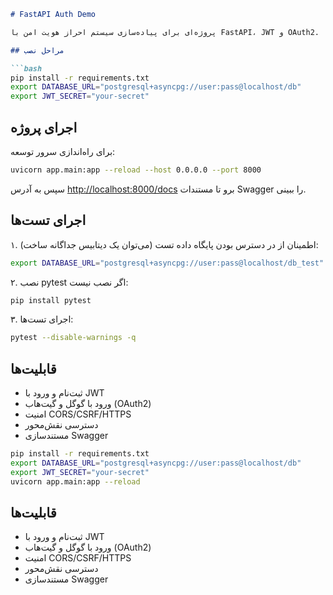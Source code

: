 ````markdown
# FastAPI Auth Demo

پروژه‌ای برای پیاده‌سازی سیستم احراز هویت امن با FastAPI، JWT و OAuth2.

## مراحل نصب

```bash
pip install -r requirements.txt
export DATABASE_URL="postgresql+asyncpg://user:pass@localhost/db"
export JWT_SECRET="your-secret"
````

## اجرای پروژه

برای راه‌اندازی سرور توسعه:

```bash
uvicorn app.main:app --reload --host 0.0.0.0 --port 8000
```

سپس به آدرس [http://localhost:8000/docs](http://localhost:8000/docs) برو تا مستندات Swagger را ببینی.

## اجرای تست‌ها

۱. اطمینان از در دسترس بودن پایگاه داده تست (می‌توان یک دیتابیس جداگانه ساخت):

```bash
export DATABASE_URL="postgresql+asyncpg://user:pass@localhost/db_test"
```

۲. نصب pytest اگر نصب نیست:

```bash
pip install pytest
```

۳. اجرای تست‌ها:

```bash
pytest --disable-warnings -q
```

## قابلیت‌ها

* ثبت‌نام و ورود با JWT
* ورود با گوگل و گیت‌هاب (OAuth2)
* امنیت CORS/CSRF/HTTPS
* دسترسی نقش‌محور
* مستندسازی Swagger

```bash
pip install -r requirements.txt
export DATABASE_URL="postgresql+asyncpg://user:pass@localhost/db"
export JWT_SECRET="your-secret"
uvicorn app.main:app --reload
```

## قابلیت‌ها

* ثبت‌نام و ورود با JWT
* ورود با گوگل و گیت‌هاب (OAuth2)
* امنیت CORS/CSRF/HTTPS
* دسترسی نقش‌محور
* مستندسازی Swagger

```
```